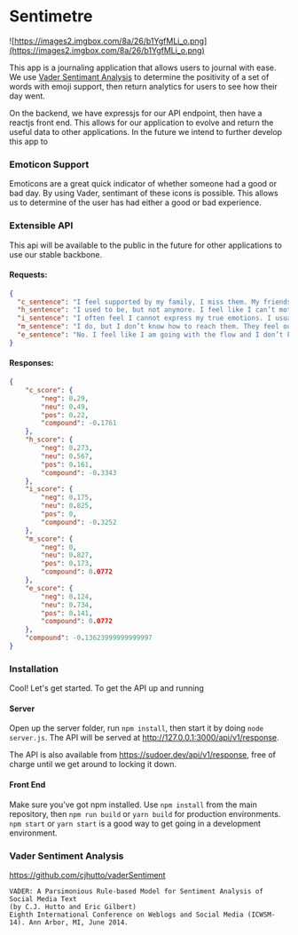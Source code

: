 # Sentimetre

![https://images2.imgbox.com/8a/26/b1YgfMLi_o.png](https://images2.imgbox.com/8a/26/b1YgfMLi_o.png)

This app is a journaling application that allows users to journal with ease. We use [Vader Sentimant Analysis](https://github.com/vaderSentiment/vaderSentiment-js) to determine the positivity of a set of words with emoji support, then return analytics for users to see how their day went.

On the backend, we have expressjs for our API endpoint, then have a reactjs front end. This allows for our application to evolve and return the useful data to other applications.
In the future we intend to further develop this app to 

### Emoticon Support
Emoticons are a great quick indicator of whether someone had a good or bad day. By using Vader, sentimant of these icons is possible. This allows us to determine of the user has had either a good or bad experience.

### Extensible API
This api will be available to the public in the future for other applications to use our stable backbone. 

#### Requests: 
```json
{
  "c_sentence": "I feel supported by my family, I miss them. My friends, they’ve been ignoring me. It feels very lonely.",
  "h_sentence": "I used to be, but not anymore. I feel like I can’t motivate myself without others supporting me.",
  "i_sentence": "I often feel I cannot express my true emotions. I usually lock them up inside.",
  "m_sentence": "I do, but I don’t know how to reach them. They feel out of reach.",
  "e_sentence": "No. I feel like I am going with the flow and I don’t know where it’s taking me."
}
```

#### Responses: 
```json
{
    "c_score": {
        "neg": 0.29,
        "neu": 0.49,
        "pos": 0.22,
        "compound": -0.1761
    },
    "h_score": {
        "neg": 0.273,
        "neu": 0.567,
        "pos": 0.161,
        "compound": -0.3343
    },
    "i_score": {
        "neg": 0.175,
        "neu": 0.825,
        "pos": 0,
        "compound": -0.3252
    },
    "m_score": {
        "neg": 0,
        "neu": 0.827,
        "pos": 0.173,
        "compound": 0.0772
    },
    "e_score": {
        "neg": 0.124,
        "neu": 0.734,
        "pos": 0.141,
        "compound": 0.0772
    },
    "compound": -0.13623999999999997
}
```

### Installation
Cool! Let's get started. To get the API up and running

#### Server
Open up the server folder, run ``npm install``, then start it by doing ``node server.js``. The API will be served at http://127.0.0.1:3000/api/v1/response.

The API is also available from https://sudoer.dev/api/v1/response, free of charge until we get around to locking it down.

#### Front End
Make sure you've got npm installed. Use ``npm install`` from the main repository, then ``npm run build`` or ``yarn build`` for production environments. ``npm start`` or ``yarn start`` is a good way to get going in a development environment.

### Vader Sentiment Analysis
https://github.com/cjhutto/vaderSentiment

    VADER: A Parsimonious Rule-based Model for Sentiment Analysis of Social Media Text
    (by C.J. Hutto and Eric Gilbert)
    Eighth International Conference on Weblogs and Social Media (ICWSM-14). Ann Arbor, MI, June 2014.
